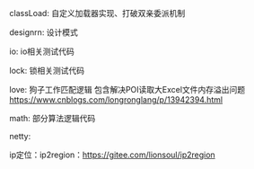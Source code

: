 classLoad: 自定义加载器实现、打破双亲委派机制

designrn: 设计模式

io: io相关测试代码

lock: 锁相关测试代码

love: 狗子工作匹配逻辑
        包含解决POI读取大Excel文件内存溢出问题 https://www.cnblogs.com/longronglang/p/13942394.html

math: 部分算法逻辑代码

netty: 

ip定位：ip2region：https://gitee.com/lionsoul/ip2region


